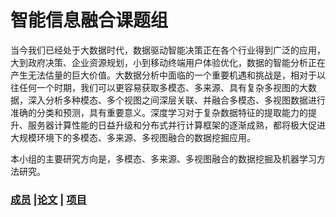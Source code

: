 # 智能信息融合课题组 

当今我们已经处于大数据时代，数据驱动智能决策正在各个行业得到广泛的应用，大到政府决策、企业资源规划，小到移动终端用户体验优化，数据的智能分析正在产生无法估量的巨大价值。大数据分析中面临的一个重要机遇和挑战是，相对于以往任何一个时期，我们可以更容易获取多模态、多来源、具有复杂多视图的大数据，深入分析多种模态、多个视图之间深层关联、并融合多模态、多视图数据进行准确的分类和预测，具有重要意义。深度学习对于复杂数据特征的提取能力的提升、服务器计算性能的日益升级和分布式并行计算框架的逐渐成熟，都将极大促进大规模环境下的多模态、多来源、多视图融合的数据挖掘应用。

本小组的主要研究方向是，多模态、多来源、多视图融合的数据挖掘及机器学习方法研究。

### [成员](team/README.md) |[论文](paper.md) | [项目](project.md)



